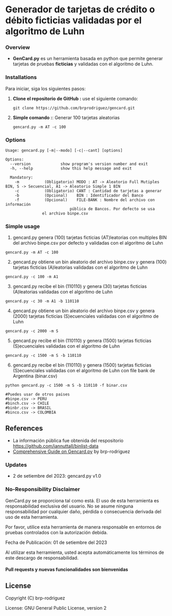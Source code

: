 # Generador de tarjetas de crédito o débito ficticias validadas por el algoritmo de Luhn

### Overview 

- **GenCard.py** es un herramienta basada en python que permite generar tarjetas de pruebas 
**ficticias** y validadas con el algoritmo de Luhn.


### Installations

Para iniciar, siga los siguientes pasos:

1. **Clone el repositorio de GitHub :** use el siguiente comando:
   ```
   git clone https://github.com/brprodriguez/gencard.git
   ```
1. **Simple comando :**: Generar 100 tarjetas aleatorias
   ```
   gencard.py -m AT -c 100 
	```

### Options

```
Usage: gencard.py [-m|--modo] [-c|--cant] [options]

Options:
  --version             show program's version number and exit
  -h, --help            show this help message and exit

  Mandatory:
    -m           (Obligatorio) MODO : AT -> Aleatorio Full Mutiples BIN, S -> Secuencial, A1 -> Aleatorio Simple 1 BIN 
    -c           (Obligatorio) CANT : Cantidad de tarjetas a generar 
    -b           (Opcional)    BIN : Identificador del Banco 
    -f           (Opcional)    FILE-BANK : Nombre del archivo con información 
	                        pública de Bancos. Por defecto se usa 
				el archivo binpe.csv
```

### Simple usage
1. gencard.py genera (100) tarjetas ficticias (AT)leatorias con multiples BIN del archivo binpe.csv por defecto y validadas con el algoritmo de Luhn 
```
gencard.py -m AT -c 100 
```
2. gencard.py obtiene un bin aleatorio del archivo binpe.csv y genera (100) tarjetas ficticias (A)leatorias validadas con el algoritmo de Luhn
```
gencard.py -c 100 -m A1 
```
3. gencard.py recibe el bin (110110) y genera (30) tarjetas ficticias (A)leatorias validadas con el algoritmo de Luhn
```
gencard.py -c 30 -m A1 -b 110110 
```
4. gencard.py obtiene un bin aleatorio del archivo binpe.csv y genera (2000) tarjetas ficticias (S)ecuenciales validadas con el algoritmo de Luhn 
```
gencard.py -c 2000 -m S 
```
5. gencard.py recibe el bin (110110) y genera (1500) tarjetas ficticias (S)ecuenciales validadas con el algoritmo de Luhn 
```
gencard.py -c 1500 -m S -b 110110 
```
6. gencard.py recibe el bin (110110) y genera (1500) tarjetas ficticias (S)ecuenciales validadas con el algoritmo de Luhn con file bank de Argentina (binar.csv)
```
python gencard.py -c 1500 -m S -b 110110 -f binar.csv

#Puedes usar de otros paises 
#binpe.csv -> PERU
#binch.csv -> CHILE
#binbr.csv -> BRASIL
#binco.csv -> COLOMBIA 

```
References
---------------
- La información pública fue obtenida del respositorio https://github.com/iannuttall/binlist-data 
- [Comprehensive Guide on Gencard.py](https://www.notfound/) by brp-rodriguez

### Updates

* 2 de setiembre del 2023: gencard.py v1.0

### No-Responsibility Disclaimer

GenCard.py se proporciona tal como está. El uso de esta herramienta es responsabilidad exclusiva del usuario. No se asume ninguna responsabilidad por cualquier daño, pérdida o consecuencia derivada del uso de esta herramienta.

Por favor, utilice esta herramienta de manera responsable en entornos de pruebas controlados con la autorización debida.

Fecha de Publicación: 01 de setiembre del 2023

Al utilizar esta herramienta, usted acepta automáticamente los términos de este descargo de responsabilidad.


#### Pull requests y nuevas funcionalidades son bienvenidas

License
---------------
Copyright (C) brp-rodriguez 

License: GNU General Public License, version 2
